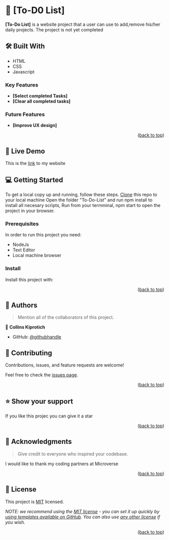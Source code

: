 

# 📖 [To-D0 List] <a name="about-project"></a>



**[To-Do List]** is a website project that a user can use to add,remove his/her daily projects. The project is not yet completed

## 🛠 Built With <a name=""></a>
- HTML
- CSS
- Javascript

### Key Features <a name="key-features"></a>


- **[Select completed Tasks]**
- **[Clear all completed tasks]**


### Future Features <a name="key-features"></a>


- **[Improve UX design]**


<p align="right">(<a href="#readme-top">back to top</a>)</p>

<!-- LIVE DEMO -->

## 🚀 Live Demo <a name="live-demo"></a>

This is the [link](https://collins-kiprotich.github.io/To-Do-List/dist/) to my website

<!-- GETTING STARTED -->

## 💻 Getting Started <a name="getting-started"></a>

To get a local copy up and running, follow these steps.
[Clone](https://github.com/collins-kiprotich/To-Do-List.git) this repo to your local machine
Open the folder "To-Do-List" and run npm install to install all necesary scripts,
Run from your termminal, npm start to open the project in your browser.

### Prerequisites

In order to run this project you need:
- NodeJs
- Text Editor
- Local machine browser

<!--
Example command:

```sh
 gem install rails
```
 -->


<!--
Example commands:

```sh
  cd my-folder
  git clone git@github.com:myaccount/my-project.git
```
--->

### Install

Install this project with:

<!--
Example command:

```sh
  cd my-project
  gem install
```
--->


<!--
Example command:

```sh
  rails server
```
--->



<!--
Example command:

```sh
  bin/rails test test/models/article_test.rb
```
--->



<!--
Example:

```sh

```
 -->

<p align="right">(<a href="#readme-top">back to top</a>)</p>

<!-- AUTHORS -->

## 👥 Authors <a name="Collins kiprotich"></a>

> Mention all of the collaborators of this project.

👤 **Collins Kiprotich**

- GitHub: [@githubhandle](https://github.com/collins-kiprotich)




<!-- CONTRIBUTING -->

## 🤝 Contributing <a name="contributing"></a>

Contributions, issues, and feature requests are welcome!

Feel free to check the [issues page](../../issues/).

<p align="right">(<a href="#readme-top">back to top</a>)</p>

<!-- SUPPORT -->

## ⭐️ Show your support <a name="support"></a>



If you like this projec you can give it a star

<p align="right">(<a href="#readme-top">back to top</a>)</p>

<!-- ACKNOWLEDGEMENTS -->

## 🙏 Acknowledgments <a name="acknowledgements"></a>

> Give credit to everyone who inspired your codebase.

I would like to thank my coding partners at Microverse

<p align="right">(<a href="#readme-top">back to top</a>)</p>

<!-- FAQ (optional) -->


<!-- LICENSE -->

## 📝 License <a name="license"></a>

This project is [MIT](./LICENSE) licensed.

_NOTE: we recommend using the [MIT license](https://choosealicense.com/licenses/mit/) - you can set it up quickly by [using templates available on GitHub](https://docs.github.com/en/communities/setting-up-your-project-for-healthy-contributions/adding-a-license-to-a-repository). You can also use [any other license](https://choosealicense.com/licenses/) if you wish._

<p align="right">(<a href="#readme-top">back to top</a>)</p>
